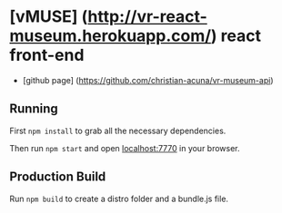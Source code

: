 # [vMUSE] (http://vr-react-museum.herokuapp.com/) react front-end

* [github page] (https://github.com/christian-acuna/vr-museum-api)

## Running

First `npm install` to grab all the necessary dependencies. 

Then run `npm start` and open <localhost:7770> in your browser.

## Production Build

Run `npm build` to create a distro folder and a bundle.js file.
